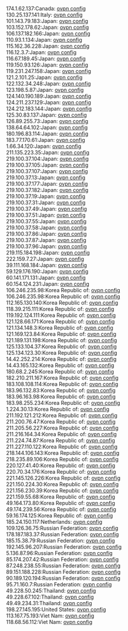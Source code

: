 174.1.62.137:Canada: [ovpn config](vpn/174_1_62_137.ovpn)  
130.25.137.141:Italy: [ovpn config](vpn/130_25_137_141.ovpn)  
101.143.79.183:Japan: [ovpn config](vpn/101_143_79_183.ovpn)  
103.152.178.62:Japan: [ovpn config](vpn/103_152_178_62.ovpn)  
106.137.182.166:Japan: [ovpn config](vpn/106_137_182_166.ovpn)  
110.93.1.134:Japan: [ovpn config](vpn/110_93_1_134.ovpn)  
115.162.36.228:Japan: [ovpn config](vpn/115_162_36_228.ovpn)  
116.12.3.7:Japan: [ovpn config](vpn/116_12_3_7.ovpn)  
116.67.189.45:Japan: [ovpn config](vpn/116_67_189_45.ovpn)  
119.150.93.126:Japan: [ovpn config](vpn/119_150_93_126.ovpn)  
119.231.247.158:Japan: [ovpn config](vpn/119_231_247_158.ovpn)  
121.2.101.25:Japan: [ovpn config](vpn/121_2_101_25.ovpn)  
122.132.34.248:Japan: [ovpn config](vpn/122_132_34_248.ovpn)  
123.198.5.87:Japan: [ovpn config](vpn/123_198_5_87.ovpn)  
124.140.190.189:Japan: [ovpn config](vpn/124_140_190_189.ovpn)  
124.211.237.129:Japan: [ovpn config](vpn/124_211_237_129.ovpn)  
124.212.183.144:Japan: [ovpn config](vpn/124_212_183_144.ovpn)  
125.30.83.137:Japan: [ovpn config](vpn/125_30_83_137.ovpn)  
126.89.255.73:Japan: [ovpn config](vpn/126_89_255_73.ovpn)  
138.64.64.102:Japan: [ovpn config](vpn/138_64_64_102.ovpn)  
180.196.83.114:Japan: [ovpn config](vpn/180_196_83_114.ovpn)  
183.77.170.61:Japan: [ovpn config](vpn/183_77_170_61.ovpn)  
1.66.34.120:Japan: [ovpn config](vpn/1_66_34_120.ovpn)  
211.135.223.35:Japan: [ovpn config](vpn/211_135_223_35.ovpn)  
219.100.37.104:Japan: [ovpn config](vpn/219_100_37_104.ovpn)  
219.100.37.105:Japan: [ovpn config](vpn/219_100_37_105.ovpn)  
219.100.37.107:Japan: [ovpn config](vpn/219_100_37_107.ovpn)  
219.100.37.13:Japan: [ovpn config](vpn/219_100_37_13.ovpn)  
219.100.37.177:Japan: [ovpn config](vpn/219_100_37_177.ovpn)  
219.100.37.182:Japan: [ovpn config](vpn/219_100_37_182.ovpn)  
219.100.37.19:Japan: [ovpn config](vpn/219_100_37_19.ovpn)  
219.100.37.31:Japan: [ovpn config](vpn/219_100_37_31.ovpn)  
219.100.37.49:Japan: [ovpn config](vpn/219_100_37_49.ovpn)  
219.100.37.51:Japan: [ovpn config](vpn/219_100_37_51.ovpn)  
219.100.37.55:Japan: [ovpn config](vpn/219_100_37_55.ovpn)  
219.100.37.58:Japan: [ovpn config](vpn/219_100_37_58.ovpn)  
219.100.37.86:Japan: [ovpn config](vpn/219_100_37_86.ovpn)  
219.100.37.87:Japan: [ovpn config](vpn/219_100_37_87.ovpn)  
219.100.37.96:Japan: [ovpn config](vpn/219_100_37_96.ovpn)  
219.115.184.198:Japan: [ovpn config](vpn/219_115_184_198.ovpn)  
222.159.7.27:Japan: [ovpn config](vpn/222_159_7_27.ovpn)  
39.111.168.184:Japan: [ovpn config](vpn/39_111_168_184.ovpn)  
59.129.176.190:Japan: [ovpn config](vpn/59_129_176_190.ovpn)  
60.141.171.131:Japan: [ovpn config](vpn/60_141_171_131.ovpn)  
60.154.124.231:Japan: [ovpn config](vpn/60_154_124_231.ovpn)  
106.246.235.98:Korea Republic of: [ovpn config](vpn/106_246_235_98.ovpn)  
106.246.235.98:Korea Republic of: [ovpn config](vpn/106_246_235_98.ovpn)  
112.165.130.140:Korea Republic of: [ovpn config](vpn/112_165_130_140.ovpn)  
118.39.215.111:Korea Republic of: [ovpn config](vpn/118_39_215_111.ovpn)  
119.192.124.111:Korea Republic of: [ovpn config](vpn/119_192_124_111.ovpn)  
121.128.66.171:Korea Republic of: [ovpn config](vpn/121_128_66_171.ovpn)  
121.134.148.3:Korea Republic of: [ovpn config](vpn/121_134_148_3.ovpn)  
121.169.123.84:Korea Republic of: [ovpn config](vpn/121_169_123_84.ovpn)  
121.189.131.198:Korea Republic of: [ovpn config](vpn/121_189_131_198.ovpn)  
125.133.104.37:Korea Republic of: [ovpn config](vpn/125_133_104_37.ovpn)  
125.134.123.30:Korea Republic of: [ovpn config](vpn/125_134_123_30.ovpn)  
14.42.252.214:Korea Republic of: [ovpn config](vpn/14_42_252_214.ovpn)  
14.43.165.132:Korea Republic of: [ovpn config](vpn/14_43_165_132.ovpn)  
180.68.2.245:Korea Republic of: [ovpn config](vpn/180_68_2_245.ovpn)  
182.210.211.167:Korea Republic of: [ovpn config](vpn/182_210_211_167.ovpn)  
183.108.108.114:Korea Republic of: [ovpn config](vpn/183_108_108_114.ovpn)  
183.96.132.83:Korea Republic of: [ovpn config](vpn/183_96_132_83.ovpn)  
183.96.163.98:Korea Republic of: [ovpn config](vpn/183_96_163_98.ovpn)  
183.98.255.234:Korea Republic of: [ovpn config](vpn/183_98_255_234.ovpn)  
1.224.30.13:Korea Republic of: [ovpn config](vpn/1_224_30_13.ovpn)  
211.192.121.212:Korea Republic of: [ovpn config](vpn/211_192_121_212.ovpn)  
211.200.76.47:Korea Republic of: [ovpn config](vpn/211_200_76_47.ovpn)  
211.205.56.227:Korea Republic of: [ovpn config](vpn/211_205_56_227.ovpn)  
211.216.164.34:Korea Republic of: [ovpn config](vpn/211_216_164_34.ovpn)  
211.224.74.87:Korea Republic of: [ovpn config](vpn/211_224_74_87.ovpn)  
211.227.110.122:Korea Republic of: [ovpn config](vpn/211_227_110_122.ovpn)  
218.144.106.143:Korea Republic of: [ovpn config](vpn/218_144_106_143.ovpn)  
218.235.89.106:Korea Republic of: [ovpn config](vpn/218_235_89_106.ovpn)  
220.127.41.40:Korea Republic of: [ovpn config](vpn/220_127_41_40.ovpn)  
220.70.34.176:Korea Republic of: [ovpn config](vpn/220_70_34_176.ovpn)  
221.145.126.226:Korea Republic of: [ovpn config](vpn/221_145_126_226.ovpn)  
221.150.224.30:Korea Republic of: [ovpn config](vpn/221_150_224_30.ovpn)  
221.156.230.39:Korea Republic of: [ovpn config](vpn/221_156_230_39.ovpn)  
221.159.55.68:Korea Republic of: [ovpn config](vpn/221_159_55_68.ovpn)  
49.164.173.80:Korea Republic of: [ovpn config](vpn/49_164_173_80.ovpn)  
49.174.239.56:Korea Republic of: [ovpn config](vpn/49_174_239_56.ovpn)  
59.16.174.125:Korea Republic of: [ovpn config](vpn/59_16_174_125.ovpn)  
185.24.150.117:Netherlands: [ovpn config](vpn/185_24_150_117.ovpn)  
109.126.36.75:Russian Federation: [ovpn config](vpn/109_126_36_75.ovpn)  
178.187.183.37:Russian Federation: [ovpn config](vpn/178_187_183_37.ovpn)  
185.15.38.79:Russian Federation: [ovpn config](vpn/185_15_38_79.ovpn)  
192.145.96.207:Russian Federation: [ovpn config](vpn/192_145_96_207.ovpn)  
5.136.87.96:Russian Federation: [ovpn config](vpn/5_136_87_96.ovpn)  
85.174.207.42:Russian Federation: [ovpn config](vpn/85_174_207_42.ovpn)  
87.248.238.55:Russian Federation: [ovpn config](vpn/87_248_238_55.ovpn)  
89.151.188.228:Russian Federation: [ovpn config](vpn/89_151_188_228.ovpn)  
90.189.120.194:Russian Federation: [ovpn config](vpn/90_189_120_194.ovpn)  
95.71.160.7:Russian Federation: [ovpn config](vpn/95_71_160_7.ovpn)  
49.228.50.245:Thailand: [ovpn config](vpn/49_228_50_245.ovpn)  
49.228.67.102:Thailand: [ovpn config](vpn/49_228_67_102.ovpn)  
49.49.234.31:Thailand: [ovpn config](vpn/49_49_234_31.ovpn)  
198.27.145.195:United States: [ovpn config](vpn/198_27_145_195.ovpn)  
113.167.75.193:Viet Nam: [ovpn config](vpn/113_167_75_193.ovpn)  
118.68.56.112:Viet Nam: [ovpn config](vpn/118_68_56_112.ovpn)  
